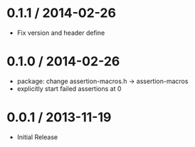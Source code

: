 
0.1.1 / 2014-02-26
==================

 * Fix version and header define

0.1.0 / 2014-02-26
==================

 * package: change assertion-macros.h -> assertion-macros
 * explicitly start failed assertions at 0

0.0.1 / 2013-11-19
==================

 * Initial Release
